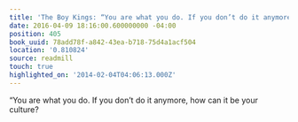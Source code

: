 ```yaml
---
title: 'The Boy Kings: “You are what you do. If you don’t do it anymore, how can it…'
date: 2016-04-09 18:16:00.600000000 -04:00
position: 405
book_uuid: 78add78f-a842-43ea-b718-75d4a1acf504
location: '0.810824'
source: readmill
touch: true
highlighted_on: '2014-02-04T04:06:13.000Z'
---
```


“You are what you do. If you don’t do it anymore, how can it be your culture?